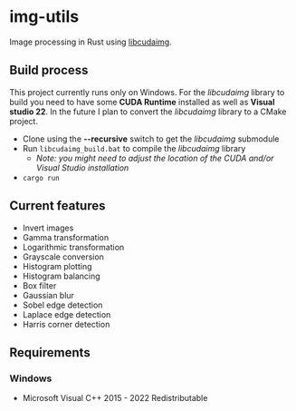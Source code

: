 # img-utils

Image processing in Rust using [libcudaimg](https://github.com/benditorok/libcudaimg/tree/main).

## Build process

This project currently runs only on Windows. For the _libcudaimg_ library to build you need to have some **CUDA Runtime** installed as well as **Visual studio 22**. In the future I plan to convert the _libcudaimg_ library to a CMake project.

- Clone using the **--recursive** switch to get the _libcudaimg_ submodule
- Run `libcudaimg_build.bat` to compile the _libcudaimg_ library
  - _Note: you might need to adjust the location of the CUDA and/or Visual Studio installation_
- `cargo run`

## Current features

- Invert images
- Gamma transformation
- Logarithmic transformation
- Grayscale conversion
- Histogram plotting
- Histogram balancing
- Box filter
- Gaussian blur
- Sobel edge detection
- Laplace edge detection
- Harris corner detection

## Requirements

### Windows

- Microsoft Visual C++ 2015 - 2022 Redistributable
